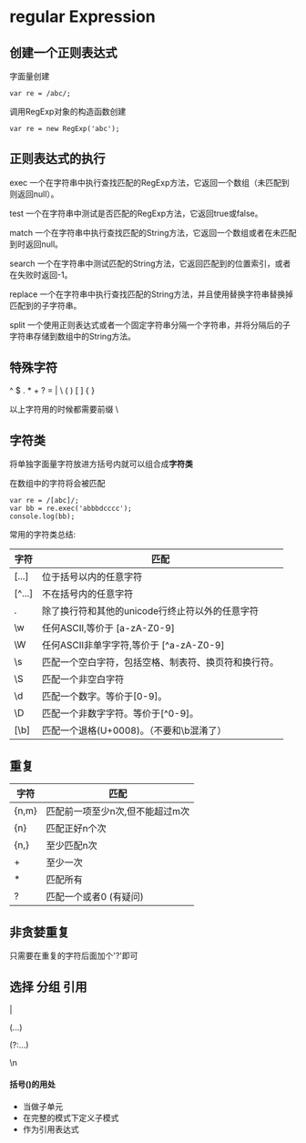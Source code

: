 # regular Expression

## 创建一个正则表达式

字面量创建

```
var re = /abc/;
```

调用RegExp对象的构造函数创建

```
var re = new RegExp('abc');
```

## 正则表达式的执行

exec	一个在字符串中执行查找匹配的RegExp方法，它返回一个数组（未匹配到则返回null）。

test	一个在字符串中测试是否匹配的RegExp方法，它返回true或false。

match	一个在字符串中执行查找匹配的String方法，它返回一个数组或者在未匹配到时返回null。

search	一个在字符串中测试匹配的String方法，它返回匹配到的位置索引，或者在失败时返回-1。

replace	一个在字符串中执行查找匹配的String方法，并且使用替换字符串替换掉匹配到的子字符串。

split	一个使用正则表达式或者一个固定字符串分隔一个字符串，并将分隔后的子字符串存储到数组中的String方法。

## 特殊字符

^ $ . * + ? = | \ ( ) [ ] { }

以上字符用的时候都需要前缀 \

## 字符类

将单独字面量字符放进方括号内就可以组合成**字符类**

在数组中的字符将会被匹配

```
var re = /[abc]/;
var bb = re.exec('abbbdcccc');
console.log(bb);
```

常用的字符类总结:

字符 | 匹配
--- | ---
[...] | 位于括号以内的任意字符
[^...] | 不在括号内的任意字符
.	| 除了换行符和其他的unicode行终止符以外的任意字符
\w | 任何ASCII,等价于 [a-zA-Z0-9]
\W | 任何ASCII非单字字符,等价于 [^a-zA-Z0-9]
\s | 匹配一个空白字符，包括空格、制表符、换页符和换行符。
\S | 匹配一个非空白字符
\d | 匹配一个数字。等价于[0-9]。 
\D | 匹配一个非数字字符。等价于[^0-9]。
[\b] | 匹配一个退格(U+0008)。（不要和\b混淆了）

## 重复


字符 | 匹配
--- | ---
{n,m} | 匹配前一项至少n次,但不能超过m次
{n} | 匹配正好n个次
{n,} | 至少匹配n次
+ | 至少一次
* | 匹配所有
? | 匹配一个或者0 (有疑问)

## 非贪婪重复

只需要在重复的字符后面加个'?'即可

## 选择 分组  引用

| 

(...)

(?:...)

\n

#### 括号()的用处

+ 当做子单元
+ 在完整的模式下定义子模式
+ 作为引用表达式












